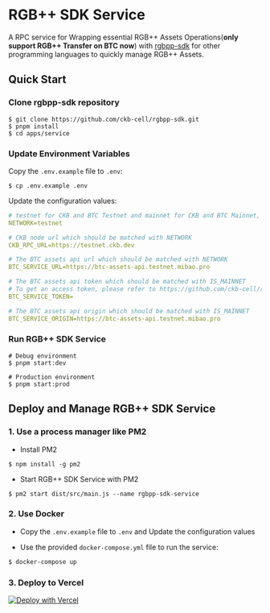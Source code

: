 # RGB++ SDK Service

A RPC service for Wrapping essential RGB++ Assets Operations(**only support RGB++ Transfer on BTC now**) with [rgbpp-sdk](https://github.com/ckb-cell/rgbpp-sdk) for other programming languages to quickly manage RGB++ Assets.

## Quick Start

### Clone rgbpp-sdk repository

```shell
$ git clone https://github.com/ckb-cell/rgbpp-sdk.git
$ pnpm install
$ cd apps/service
```

### Update Environment Variables

Copy the `.env.example` file to `.env`:

```shell
$ cp .env.example .env
```

Update the configuration values:

```yml
# testnet for CKB and BTC Testnet and mainnet for CKB and BTC Mainnet, the default value is testnet
NETWORK=testnet

# CKB node url which should be matched with NETWORK
CKB_RPC_URL=https://testnet.ckb.dev

# The BTC assets api url which should be matched with NETWORK
BTC_SERVICE_URL=https://btc-assets-api.testnet.mibao.pro

# The BTC assets api token which should be matched with IS_MAINNET
# To get an access token, please refer to https://github.com/ckb-cell/rgbpp-sdk/tree/develop/packages/service#get-an-access-token
BTC_SERVICE_TOKEN=

# The BTC assets api origin which should be matched with IS_MAINNET
BTC_SERVICE_ORIGIN=https://btc-assets-api.testnet.mibao.pro
```

### Run RGB++ SDK Service

```shell
# Debug environment
$ pnpm start:dev

# Production environment
$ pnpm start:prod
```

## Deploy and Manage RGB++ SDK Service

### 1. Use a process manager like PM2

- Install PM2

```shell
$ npm install -g pm2
```

- Start RGB++ SDK Service with PM2

```
$ pm2 start dist/src/main.js --name rgbpp-sdk-service
```

### 2. Use Docker

- Copy the `.env.example` file to `.env` and Update the configuration values

- Use the provided `docker-compose.yml` file to run the service:

```bash
$ docker-compose up
```

### 3. Deploy to Vercel

[![Deploy with Vercel](https://vercel.com/button)](https://vercel.com/new/clone?repository-url=https%3A%2F%2Fgithub.com%2Fckb-cell%2Frgbpp-sdk%2Ftree%2Fmain%2Fapps%2Fservice&env=NETWORK,CKB_RPC_URL,BTC_SERVICE_URL,BTC_SERVICE_TOKEN,BTC_SERVICE_ORIGIN&project-name=rgbpp-sdk-service&repository-name=rgbpp-sdk)
